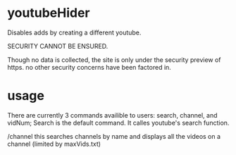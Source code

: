 # youtubeHider
Disables adds by creating a different youtube. 

SECURITY CANNOT BE ENSURED. 

Though no data is collected, the site is only under the security preview of https. no other security concerns have been factored in. 

# usage
There are currently 3 commands availible to users: search, channel, and vidNum;
Search is the default command. It calles youtube's search function. 

/channel this searches channels by name and displays all the videos on a channel (limited by maxVids.txt)

